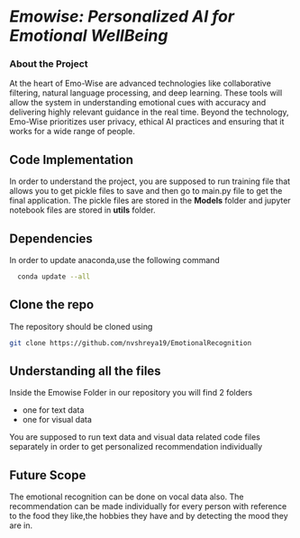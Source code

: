 # *Emowise: Personalized AI for Emotional WellBeing*

### About the Project
At the heart of Emo-Wise are advanced technologies like collaborative filtering, natural language processing, and deep learning. These tools will allow the system in understanding emotional cues with accuracy and delivering highly relevant guidance in the real time. Beyond the technology, Emo-Wise prioritizes user privacy, ethical AI practices and ensuring that it works for a wide range of people. 


## Code Implementation 

In order to understand the project, you are supposed to run training file that allows you to get pickle files to save and then go to main.py file to get the final application.
The pickle files are stored in the **Models** folder and jupyter notebook files are stored in **utils** folder.


## Dependencies

In order to update anaconda,use the following command
```sh
  conda update --all
```

## Clone the repo
The repository should be cloned using 
```sh
git clone https://github.com/nvshreya19/EmotionalRecognition
```
## Understanding all the files
Inside the Emowise Folder in our repository you will find 2 folders 
- one for text data
- one for visual data

You are supposed to run text data and visual data related code files separately in order to get personalized recommendation individually


## Future Scope
The emotional recognition can be done on vocal data also.
The recommendation can be made individually for every person with reference to the food they like,the hobbies they have and by detecting the mood they are in.
